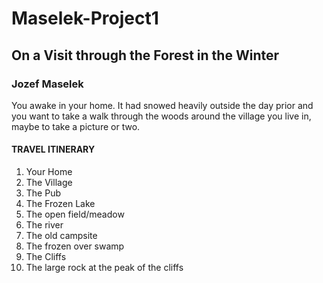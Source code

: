 # Maselek-Project1
## On a Visit through the Forest in the Winter
### Jozef Maselek

You awake in your home. It had snowed heavily outside the day prior and you want to take a walk through the woods around the village you live in, maybe to take a picture or two.

####  TRAVEL ITINERARY
1. Your Home
2. The Village
3. The Pub
4. The Frozen Lake
5. The open field/meadow
6. The river
7. The old campsite
8. The frozen over swamp
9. The Cliffs
10. The large rock at the peak of the cliffs


